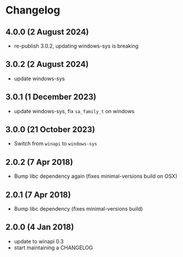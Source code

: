 # Changelog

## 4.0.0 (2 August 2024)

- re-publish 3.0.2, updating windows-sys is breaking

## 3.0.2 (2 August 2024)

- update windows-sys

## 3.0.1 (1 December 2023)

- update windows-sys, fix `sa_family_t` on windows

## 3.0.0 (21 October 2023)

- Switch from `winapi` to `windows-sys`

## 2.0.2 (7 Apr 2018)

- Bump libc dependency again (fixes minimal-versions build on OSX)

## 2.0.1 (7 Apr 2018)

- Bump libc dependency (fixes minimal-versions build)

## 2.0.0 (4 Jan 2018)

- update to winapi 0.3
- start maintaining a CHANGELOG
